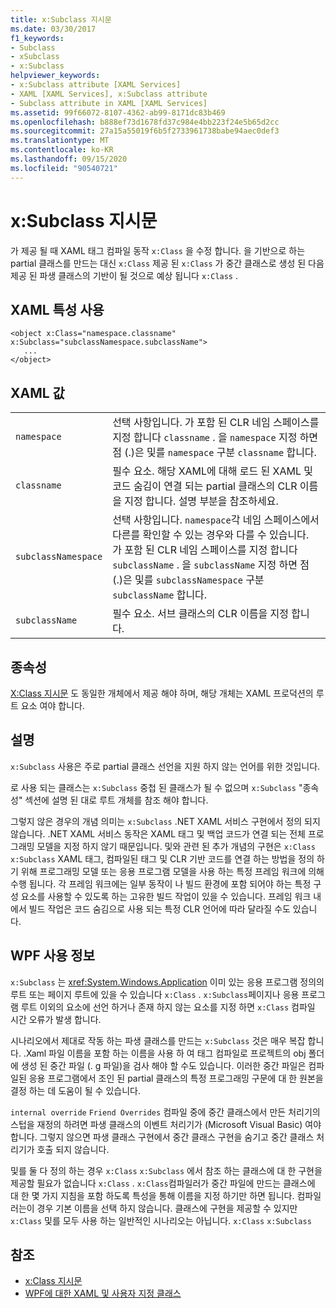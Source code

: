 ```yaml
---
title: x:Subclass 지시문
ms.date: 03/30/2017
f1_keywords:
- Subclass
- xSubclass
- x:Subclass
helpviewer_keywords:
- x:Subclass attribute [XAML Services]
- XAML [XAML Services], x:Subclass attribute
- Subclass attribute in XAML [XAML Services]
ms.assetid: 99f66072-8107-4362-ab99-8171dc83b469
ms.openlocfilehash: b888ef73d1678fd37c984e4bb223f24e5b65d2cc
ms.sourcegitcommit: 27a15a55019f6b5f2733961738babe94aec0def3
ms.translationtype: MT
ms.contentlocale: ko-KR
ms.lasthandoff: 09/15/2020
ms.locfileid: "90540721"
---
```

# <a name="xsubclass-directive"></a>x:Subclass 지시문

가 제공 될 때 XAML 태그 컴파일 동작 `x:Class` 을 수정 합니다. 을 기반으로 하는 partial 클래스를 만드는 대신 `x:Class` 제공 된 `x:Class` 가 중간 클래스로 생성 된 다음 제공 된 파생 클래스의 기반이 될 것으로 예상 됩니다 `x:Class` .

## <a name="xaml-attribute-usage"></a>XAML 특성 사용

```xaml
<object x:Class="namespace.classname" x:Subclass="subclassNamespace.subclassName">
   ...
</object>
```

## <a name="xaml-values"></a>XAML 값

|||
|-|-|
|`namespace`|선택 사항입니다. 가 포함 된 CLR 네임 스페이스를 지정 합니다 `classname` . 을 `namespace` 지정 하면 점 (.)은 및를 `namespace` 구분 `classname` 합니다.|
|`classname`|필수 요소. 해당 XAML에 대해 로드 된 XAML 및 코드 숨김이 연결 되는 partial 클래스의 CLR 이름을 지정 합니다. 설명 부분을 참조하세요.|
|`subclassNamespace`|선택 사항입니다. `namespace`각 네임 스페이스에서 다른를 확인할 수 있는 경우와 다를 수 있습니다. 가 포함 된 CLR 네임 스페이스를 지정 합니다 `subclassName` . 을 `subclassName` 지정 하면 점 (.)은 및를 `subclassNamespace` 구분 `subclassName` 합니다.|
|`subclassName`|필수 요소. 서브 클래스의 CLR 이름을 지정 합니다.|

## <a name="dependencies"></a>종속성

[X:Class 지시문](xclass-directive.md) 도 동일한 개체에서 제공 해야 하며, 해당 개체는 XAML 프로덕션의 루트 요소 여야 합니다.

## <a name="remarks"></a>설명

`x:Subclass` 사용은 주로 partial 클래스 선언을 지원 하지 않는 언어를 위한 것입니다.

로 사용 되는 클래스는 `x:Subclass` 중첩 된 클래스가 될 수 없으며 `x:Subclass` "종속성" 섹션에 설명 된 대로 루트 개체를 참조 해야 합니다.

그렇지 않은 경우의 개념 의미는 `x:Subclass` .NET XAML 서비스 구현에서 정의 되지 않습니다. .NET XAML 서비스 동작은 XAML 태그 및 백업 코드가 연결 되는 전체 프로그래밍 모델을 지정 하지 않기 때문입니다. 및와 관련 된 추가 개념의 구현은 `x:Class` `x:Subclass` XAML 태그, 컴파일된 태그 및 CLR 기반 코드를 연결 하는 방법을 정의 하기 위해 프로그래밍 모델 또는 응용 프로그램 모델을 사용 하는 특정 프레임 워크에 의해 수행 됩니다. 각 프레임 워크에는 일부 동작이 나 빌드 환경에 포함 되어야 하는 특정 구성 요소를 사용할 수 있도록 하는 고유한 빌드 작업이 있을 수 있습니다. 프레임 워크 내에서 빌드 작업은 코드 숨김으로 사용 되는 특정 CLR 언어에 따라 달라질 수도 있습니다.

## <a name="wpf-usage-notes"></a>WPF 사용 정보

`x:Subclass` 는 <xref:System.Windows.Application> 이미 있는 응용 프로그램 정의의 루트 또는 페이지 루트에 있을 수 있습니다 `x:Class` . `x:Subclass`페이지나 응용 프로그램 루트 이외의 요소에 선언 하거나 존재 하지 않는 요소를 지정 하면 `x:Class` 컴파일 시간 오류가 발생 합니다.

시나리오에서 제대로 작동 하는 파생 클래스를 만드는 `x:Subclass` 것은 매우 복잡 합니다. .Xaml 파일 이름을 포함 하는 이름을 사용 하 여 태그 컴파일로 프로젝트의 obj 폴더에 생성 된 중간 파일 (. g 파일)을 검사 해야 할 수도 있습니다. 이러한 중간 파일은 컴파일된 응용 프로그램에서 조인 된 partial 클래스의 특정 프로그래밍 구문에 대 한 원본을 결정 하는 데 도움이 될 수 있습니다.

`internal override` `Friend Overrides` 컴파일 중에 중간 클래스에서 만든 처리기의 스텁을 재정의 하려면 파생 클래스의 이벤트 처리기가 (Microsoft Visual Basic) 여야 합니다. 그렇지 않으면 파생 클래스 구현에서 중간 클래스 구현을 숨기고 중간 클래스 처리기가 호출 되지 않습니다.

및를 둘 다 정의 하는 경우 `x:Class` `x:Subclass` 에서 참조 하는 클래스에 대 한 구현을 제공할 필요가 없습니다 `x:Class` . `x:Class`컴파일러가 중간 파일에 만드는 클래스에 대 한 몇 가지 지침을 포함 하도록 특성을 통해 이름을 지정 하기만 하면 됩니다. 컴파일러는이 경우 기본 이름을 선택 하지 않습니다. 클래스에 구현을 제공할 수 있지만 `x:Class` 및를 모두 사용 하는 일반적인 시나리오는 아닙니다. `x:Class` `x:Subclass`

## <a name="see-also"></a>참조

- [x:Class 지시문](xclass-directive.md)
- [WPF에 대한 XAML 및 사용자 지정 클래스](/dotnet/desktop/wpf/advanced/xaml-and-custom-classes-for-wpf)
